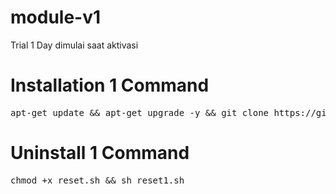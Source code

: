 # module-v1
Trial 1 Day dimulai saat aktivasi
# Installation 1 Command
<pre>apt-get update && apt-get upgrade -y && git clone https://github.com/MrLow12/module-v1 && cd module-v1 && chmode +x v1.sh && sh v1.sh</pre>

# Uninstall 1 Command
<pre>chmod +x reset.sh && sh reset1.sh</pre>
